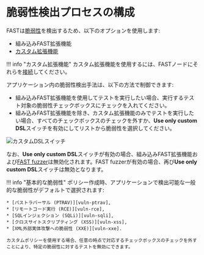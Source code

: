 [img-custom-dsl-slider]:    ../../../images/fast/operations/en/test-policy/policy-editor/custom-slider.png

[link-user-extensions]:     ../../dsl/intro.md
[link-connect-extensions]:  ../../dsl/using-extension.md

[doc-fuzzer]:               fuzzer-intro.md

[gl-vuln]:                  ../../terms-glossary.md#vulnerability

[vuln-ptrav]:               ../../vuln-list.md#path-traversal
[vuln-rce]:                 ../../vuln-list.md#remote-code-execution-rce
[vuln-sqli]:                ../../vuln-list.md#sql-injection
[vuln-xss]:                 ../../vuln-list.md#cross-site-scripting-xss
[vuln-xxe]:                 ../../vuln-list.md#attack-on-xml-external-entity-xxe

# 脆弱性検出プロセスの構成

FASTは[脆弱性][gl-vuln]を検出するため、以下のオプションを使用します:

* 組み込みFAST拡張機能
* [カスタム拡張機能][link-user-extensions]

!!! info "カスタム拡張機能"
    カスタム拡張機能を使用するには、FASTノードにそれらを[接続][link-connect-extensions]してください。

アプリケーション内の脆弱性検出手法は、以下の方法で制御できます:

* 組み込みFAST拡張機能を使用してテストを実行したい場合、実行するテスト対象の脆弱性チェックボックスにチェックを入れてください。
* 組み込みFAST拡張機能を除き、カスタム拡張機能のみでテストを実行したい場合、すべてのチェックボックスのチェックを外すか、**Use only custom DSL**スイッチを有効にしてリストから脆弱性を選択してください。

![カスタムDSLスイッチ][img-custom-dsl-slider]

なお、**Use only custom DSL**スイッチが有効の場合、組み込みFAST拡張機能および[FAST fuzzer][doc-fuzzer]は無効化されます。FAST fuzzerが有効の場合、再び**Use only custom DSL**スイッチは無効となります。

!!! info "基本的な脆弱性"
    ポリシー作成時、アプリケーションで検出可能な一般的な脆弱性がデフォルトで選択されます:

    * [パストラバーサル (PTRAV)][vuln-ptrav],
    * [リモートコード実行 (RCE)][vuln-rce],
    * [SQLインジェクション (SQLi)][vuln-sqli],
    * [クロスサイトスクリプティング (XSS)][vuln-xss],
    * [XML外部実体攻撃への脆弱性 (XXE)][vuln-xxe].
    
    カスタムポリシーを使用する場合、任意の時点で対応するチェックボックスのチェックを外すことにより、特定の脆弱性に対するテストを無効にできます。